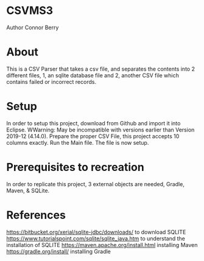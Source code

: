 # CSVMS3
Author Connor Berry
# About
This is a CSV Parser that takes a csv file, and separates the contents into 2 different files, 1, an sqlite database file and 2, another CSV file which contains failed or incorrect records.
# Setup
In order to setup this project, download from Github and import it into Eclipse. WWarning: May be incompatible with versions earlier than Version 2019-12 (4.14.0).
Prepare the proper CSV File, this project accepts 10 columns exactly. 
Run the Main file.
The file is now setup.
# Prerequisites to recreation
In order to replicate this project, 3 external objects are needed, Gradle, Maven, & SQLite.
# References
https://bitbucket.org/xerial/sqlite-jdbc/downloads/ to download SQLITE
https://www.tutorialspoint.com/sqlite/sqlite_java.htm to understand the installation of SQLITE
https://maven.apache.org/install.html installing Maven
https://gradle.org/install/ installing Gradle
